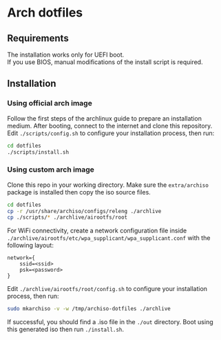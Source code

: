 # Arch dotfiles

## Requirements
The installation works only for UEFI boot.  
If you use BIOS, manual modifications of the install script is required.

## Installation

### Using official arch image
Follow the first steps of the archlinux guide to prepare an installation medium.
After booting, connect to the internet and clone this repository.
Edit `./scripts/config.sh` to configure your installation process, then run:

```zsh
cd dotfiles
./scripts/install.sh
```

### Using custom arch image
Clone this repo in your working directory.
Make sure the `extra/archiso` package is installed then copy the iso source files.

```zsh
cd dotfiles
cp -r /usr/share/archiso/configs/releng ./archlive
cp ./scripts/* ./archlive/airootfs/root
```

For WiFi connectivity, create a network configuration file inside `./archlive/airootfs/etc/wpa_supplicant/wpa_supplicant.conf` with the following layout:
```
network={
    ssid=<ssid>
    psk=<password>
}
```

Edit `./archlive/airootfs/root/config.sh` to configure your installation process, then run:

```zsh
sudo mkarchiso -v -w /tmp/archiso-dotfiles ./archlive
```

If successful, you should find a .iso file in the `./out` directory.
Boot using this generated iso then run `./install.sh`.

